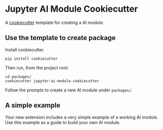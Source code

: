 # Jupyter AI Module Cookiecutter

A [cookiecutter](https://github.com/audreyr/cookiecutter) template for creating
a AI module.
    
## Use the template to create package

Install cookiecutter.

```
pip install cookiecutter
```

Then run, from the project root:

```
cd packages/
cookiecutter jupyter-ai-module-cookiecutter
```

Follow the prompts to create a new AI module under `packages/`.

## A simple example

Your new extension includes a very simple example of a working AI module. Use
this example as a guide to build your own AI module.
